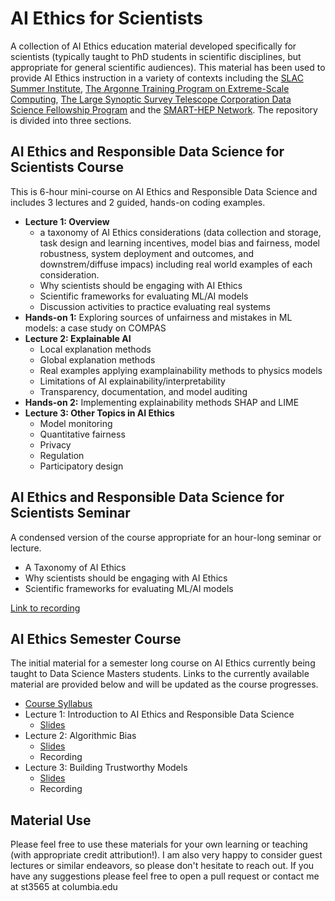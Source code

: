 # AI Ethics for Scientists
A collection of AI Ethics education material developed specifically for scientists (typically taught to PhD students in scientific disciplines, but appropriate for general scientific audiences). This material has been used to provide AI Ethics instruction in a variety of contexts including the [SLAC Summer Institute](https://indico.slac.stanford.edu/event/7540/), [The Argonne Training Program on Extreme-Scale Computing](https://extremecomputingtraining.anl.gov/agenda-2023/#Track-8), [The Large Synoptic Survey Telescope Corporation Data Science Fellowship Program](https://github.com/LSSTC-DSFP/LSSTC-DSFP-Sessions/tree/main/Sessions/Session17) and the [SMART-HEP Network](https://www.smarthep.org/). The repository is divided into three sections. 

## AI Ethics and Responsible Data Science for Scientists Course
This is 6-hour mini-course on AI Ethics and Responsible Data Science and includes 3 lectures and 2 guided, hands-on coding examples. 
* **Lecture 1: Overview**
  * a taxonomy of AI Ethics considerations (data collection and storage, task design and learning incentives, model bias and fairness, model robustness, system deployment and outcomes, and downstrem/diffuse impacs) including real world examples of each consideration.
  *  Why scientists should be engaging with AI Ethics
  *  Scientific frameworks for evaluating ML/AI models
  *  Discussion activities to practice evaluating real systems
*  **Hands-on 1:** Exploring sources of unfairness and mistakes in ML models: a case study on COMPAS
*  **Lecture 2: Explainable AI**
   * Local explanation methods
   * Global explanation methods
   * Real examples applying examplainability methods to physics models
   * Limitations of AI explainability/interpretability
   * Transparency, documentation, and model auditing
* **Hands-on 2:** Implementing explainability methods SHAP and LIME
* **Lecture 3: Other Topics in AI Ethics**
  * Model monitoring
  * Quantitative fairness
  * Privacy
  * Regulation
  * Participatory design
 
## AI Ethics and Responsible Data Science for Scientists Seminar
A condensed version of the course appropriate for an hour-long seminar or lecture.
* A Taxonomy of AI Ethics
* Why scientists should be engaging with AI Ethics
* Scientific frameworks for evaluating ML/AI models

[Link to recording](https://stanford.zoom.us/rec/play/dg81zvl76rVk279hjWXsQYRS7wgNadCkHA6NXLARSTyvWuV3pqL4eUS3Nz438l-Z7jOdVm03UZbb_JJ1.NzHUXx54pjO5bdxu)

## AI Ethics Semester Course
The initial material for a semester long course on AI Ethics currently being taught to Data Science Masters students. Links to the currently available material are provided below and will be updated as the course progresses. 
* [Course Syllabus](https://docs.google.com/document/d/11O3vbuKSMDAeb5MQN5G_SovuEDzlMFWC2nmKy3XcH8Q/edit?usp=sharing)
* Lecture 1: Introduction to AI Ethics and Responsible Data Science
  * [Slides](https://docs.google.com/presentation/d/1wazcYDA2vLVe5eQ8T2eSQmNN1EQt22ESX9prlnhwCAs/edit?usp=drive_link)
* Lecture 2: Algorithmic Bias
  * [Slides](https://docs.google.com/presentation/d/1ddb4oyG6-u_UguEUMd-d-fY9yqPHnttZ-86s9jxuyP8/edit?usp=drive_link)
  * Recording
* Lecture 3: Building Trustworthy Models
  * [Slides](https://docs.google.com/presentation/d/1ugBo42GRFR4kav7q2F9mb532QH0oisa1KGkDCPwQhmU/edit?usp=drive_link)
  * Recording

## Material Use
Please feel free to use these materials for your own learning or teaching (with appropriate credit attribution!). I am also very happy to consider guest lectures or similar endeavors, so please don't hesitate to reach out. If you have any suggestions please feel free to open a pull request or contact me at st3565 at columbia.edu
